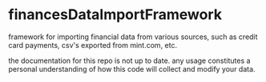 # financesDataImportFramework
framework for importing financial data from various sources, such as credit card payments, csv's exported from mint.com, etc. 

the documentation for this repo is not up to date. any usage constitutes a personal understanding of how this code will collect and modify your data.
